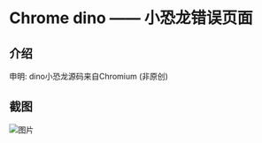 # Chrome dino —— 小恐龙错误页面

## 介绍
申明: dino小恐龙源码来自Chromium (非原创)

## 截图
![图片](https://user-images.githubusercontent.com/93495737/148634980-d5e399a6-2076-4281-b37f-9cf35f79e7e3.png)
